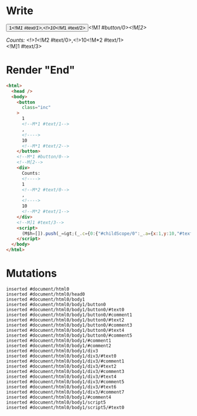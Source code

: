 # Write
  <button class=inc>1<!M*1 #text/1>,<!>10<!M*1 #text/2></button><!M*1 #button/0><!M[2><div>Counts: <!>1<!M*2 #text/0>,<!>10<!M*2 #text/1></div><!M]1 #text/3><script>(M$h=[]).push(_=>(_.c={0:{"#childScope/0":_.a={x:1,y:10,"#text/3!":_.b={},"#text/3(":_._["packages/translator-tags/src/__tests__/fixtures/custom-tag-parameters-from-args/template.marko_1_renderer"]}},1:_.a,2:_.b}),[1,"packages/translator-tags/src/__tests__/fixtures/custom-tag-parameters-from-args/components/custom-tag.marko_0_x_y",])</script>


# Render "End"
```html
<html>
  <head />
  <body>
    <button
      class="inc"
    >
      1
      <!--M*1 #text/1-->
      ,
      <!---->
      10
      <!--M*1 #text/2-->
    </button>
    <!--M*1 #button/0-->
    <!--M[2-->
    <div>
      Counts: 
      <!---->
      1
      <!--M*2 #text/0-->
      ,
      <!---->
      10
      <!--M*2 #text/1-->
    </div>
    <!--M]1 #text/3-->
    <script>
      (M$h=[]).push(_=&gt;(_.c={0:{"#childScope/0":_.a={x:1,y:10,"#text/3!":_.b={},"#text/3(":_._["packages/translator-tags/src/__tests__/fixtures/custom-tag-parameters-from-args/template.marko_1_renderer"]}},1:_.a,2:_.b}),[1,"packages/translator-tags/src/__tests__/fixtures/custom-tag-parameters-from-args/components/custom-tag.marko_0_x_y",])
    </script>
  </body>
</html>
```

# Mutations
```
inserted #document/html0
inserted #document/html0/head0
inserted #document/html0/body1
inserted #document/html0/body1/button0
inserted #document/html0/body1/button0/#text0
inserted #document/html0/body1/button0/#comment1
inserted #document/html0/body1/button0/#text2
inserted #document/html0/body1/button0/#comment3
inserted #document/html0/body1/button0/#text4
inserted #document/html0/body1/button0/#comment5
inserted #document/html0/body1/#comment1
inserted #document/html0/body1/#comment2
inserted #document/html0/body1/div3
inserted #document/html0/body1/div3/#text0
inserted #document/html0/body1/div3/#comment1
inserted #document/html0/body1/div3/#text2
inserted #document/html0/body1/div3/#comment3
inserted #document/html0/body1/div3/#text4
inserted #document/html0/body1/div3/#comment5
inserted #document/html0/body1/div3/#text6
inserted #document/html0/body1/div3/#comment7
inserted #document/html0/body1/#comment4
inserted #document/html0/body1/script5
inserted #document/html0/body1/script5/#text0
```